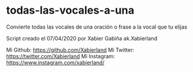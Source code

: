 # todas-las-vocales-a-una

Convierte todas las vocales de una oración o frase a la vocal que tu elijas

Script creado el 07/04/2020 por Xabier Gabiña ak.Xabierland

Mi Github: https://github.com/Xabierland
Mi Twitter: https://twitter.com/Xabierland
Mi Instagram: https://www.instagram.com/xabierland/

